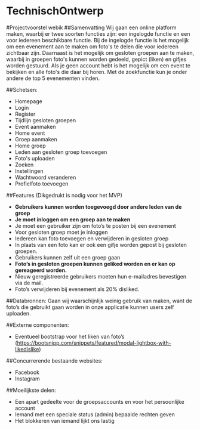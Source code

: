 # TechnischOntwerp

#Projectvoorstel webik
##Samenvatting
Wij gaan een online platform maken, waarbij er twee soorten functies zijn: een ingelogde functie en een voor iedereen beschikbare functie. Bij de ingelogde functie is het mogelijk om een evenement aan te maken om foto's te delen die voor iedereen zichtbaar zijn. Daarnaast is het mogelijk om gesloten groepen aan te maken, waarbij in groepen foto's kunnen worden gedeeld, gepict (liken) en gifjes worden gestuurd. Als je geen account hebt is het mogelijk om een event te bekijken en alle foto's die daar bij horen. Met de zoekfunctie kun je onder andere de top 5 evenementen vinden.


##Schetsen:

* Homepage
* Login
* Register
* Tijdlijn gesloten groepen
* Event aanmaken
* Home event
* Groep aanmaken
* Home groep
* Leden aan gesloten groep toevoegen
* Foto's uploaden
* Zoeken
* Instellingen
* Wachtwoord veranderen
* Profielfoto toevoegen



##Features
(Dikgedrukt is nodig voor het MVP)

* **Gebruikers kunnen worden toegevoegd door andere leden van de groep**
* **Je moet inloggen om een groep aan te maken**
* Je moet een gebruiker zijn om foto’s te posten bij een evenement
* Voor gesloten groep moet je inloggen
* Iedereen kan foto toevoegen en verwijderen in gesloten groep
* In plaats van een foto kan er ook een gifje worden gepost bij gesloten groepen.
* Gebruikers kunnen zelf uit een groep gaan
* **Foto’s in gesloten groepen kunnen geliked worden en er kan op gereageerd worden.**
* Nieuw geregistreerde gebruikers moeten hun e-mailadres bevestigen via de mail.
* Foto’s verwijderen bij evenement als 20% disliked.


##Databronnen:
Gaan wij waarschijnlijk weinig gebruik van maken, want de foto’s die gebruikt gaan worden in onze applicatie kunnen users zelf uploaden.

##Externe componenten:
* Eventueel bootstrap voor het liken van foto’s (https://bootsnipp.com/snippets/featured/modal-lightbox-with-likedislike)


##Concurrerende bestaande websites:
* Facebook
* Instagram

##Moeilijkste delen:
* Een apart gedeelte voor de groepsaccounts en voor het persoonlijke account
* Iemand met een speciale status (admin) bepaalde rechten geven
* Het blokkeren van iemand lijkt ons lastig